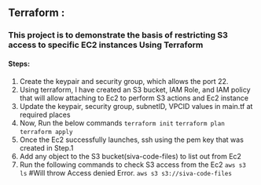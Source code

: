 ## Terraform :

### This project is to demonstrate the basis of restricting S3 access to specific EC2 instances Using Terraform
 #### Steps:
 1. Create the keypair and security group, which allows the port 22.
 2. Using terraform, I have created an S3 bucket, IAM Role, and IAM policy that will allow attaching to Ec2 to perform S3 actions and Ec2 instance
 3. Update the keypair, security group, subnetID, VPCID values in main.tf at required places
 4. Now, Run the below commands 
        ```terraform init```
        ```terraform plan```
        ```terraform apply```
 5. Once the Ec2 successfully launches, ssh using the pem key that was created in Step.1
 6. Add any object to the S3 bucket(siva-code-files) to list out from Ec2
 7. Run the following commands to check S3 access from the Ec2
            ```aws s3 ls```  #Will throw Access denied Error.
            ```aws s3 s3://siva-code-files```
                
